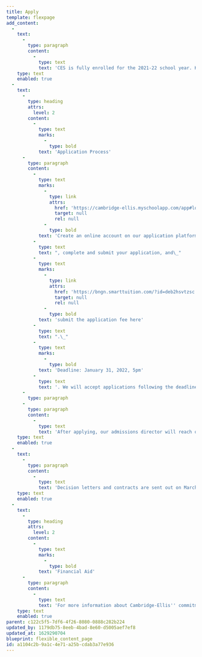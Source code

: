 ```yaml
---
title: Apply
template: flexpage
add_content:
  -
    text:
      -
        type: paragraph
        content:
          -
            type: text
            text: 'CES is fully enrolled for the 2021-22 school year. Keep and eye out for the 2022-23 school year admissions application, which will be posted on October 1st. '
    type: text
    enabled: true
  -
    text:
      -
        type: heading
        attrs:
          level: 2
        content:
          -
            type: text
            marks:
              -
                type: bold
            text: 'Application Process'
      -
        type: paragraph
        content:
          -
            type: text
            marks:
              -
                type: link
                attrs:
                  href: 'https://cambridge-ellis.myschoolapp.com/app#login/apply'
                  target: null
                  rel: null
              -
                type: bold
            text: 'Create an online account on our application platform'
          -
            type: text
            text: ", complete and submit your application, and\_"
          -
            type: text
            marks:
              -
                type: link
                attrs:
                  href: 'https://bngn.smarttuition.com/?id=deb2hsvtzsc'
                  target: null
                  rel: null
              -
                type: bold
            text: 'submit the application fee here'
          -
            type: text
            text: ".\_"
          -
            type: text
            marks:
              -
                type: bold
            text: 'Deadline: January 31, 2022, 5pm'
          -
            type: text
            text: '. We will accept applications following the deadline for waitlist consideration.'
      -
        type: paragraph
      -
        type: paragraph
        content:
          -
            type: text
            text: 'After applying, our admissions director will reach out to you to set up a tour and meeting (adults only) with our Director and/or Assistant Director.'
    type: text
    enabled: true
  -
    text:
      -
        type: paragraph
        content:
          -
            type: text
            text: 'Decision letters and contracts are sent out on March 10. A signed contract, accompanied by an enrollment deposit, ensures a child’s placement for the fall. When the number of applicants exceeds the number of spaces, waitlist notifications will be sent, and families will be called from the waitlist as spots become available. Current and alumni families as well as children of staff are given admission priority.'
    type: text
    enabled: true
  -
    text:
      -
        type: heading
        attrs:
          level: 2
        content:
          -
            type: text
            marks:
              -
                type: bold
            text: 'Financial Aid'
      -
        type: paragraph
        content:
          -
            type: text
            text: 'For more information about Cambridge-Ellis'' commitment to providing financial aid and the application process, visit our Financial Aid page.'
    type: text
    enabled: true
parent: c122c5f5-7df6-4f26-8080-0888c282b224
updated_by: 1179db75-8eeb-4bad-8e60-d5005aef7ef8
updated_at: 1629290704
blueprint: flexible_content_page
id: a1104c2b-9a1c-4e71-a25b-cdab3a77e936
---
```

